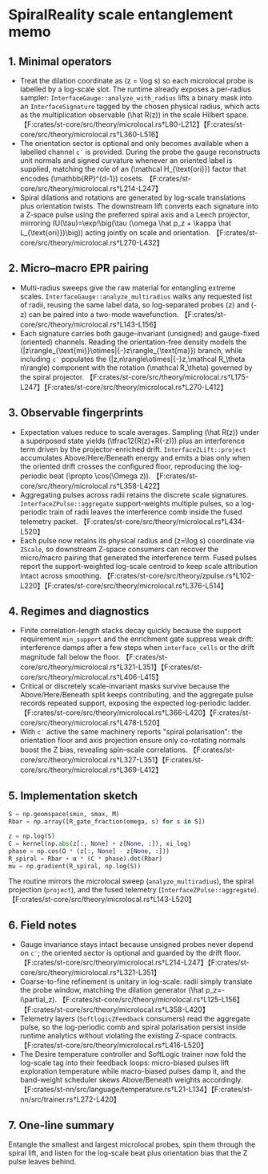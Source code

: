 # SpiralReality scale entanglement memo

## 1. Minimal operators
- Treat the dilation coordinate as \(z = \log s\) so each microlocal probe is labelled by a log-scale slot. The runtime already exposes a per-radius sampler: `InterfaceGauge::analyze_with_radius` lifts a binary mask into an `InterfaceSignature` tagged by the chosen physical radius, which acts as the multiplication observable \(\hat R(z)\) in the scale Hilbert space. 【F:crates/st-core/src/theory/microlocal.rs†L80-L212】【F:crates/st-core/src/theory/microlocal.rs†L360-L516】
- The orientation sector is optional and only becomes available when a labelled channel `c′` is provided. During the probe the gauge reconstructs unit normals and signed curvature whenever an oriented label is supplied, matching the role of an \(\mathcal H_{\text{ori}}\) factor that encodes \(\mathbb{RP}^{d-1}\) cosets. 【F:crates/st-core/src/theory/microlocal.rs†L214-L247】
- Spiral dilations and rotations are generated by log-scale translations plus orientation twists. The downstream lift converts each signature into a Z-space pulse using the preferred spiral axis and a Leech projector, mirroring \(U(\tau)=\exp\!\big(\tau (\omega \hat p_z + \kappa \hat L_{\text{ori}})\big)\) acting jointly on scale and orientation. 【F:crates/st-core/src/theory/microlocal.rs†L270-L432】

## 2. Micro–macro EPR pairing
- Multi-radius sweeps give the raw material for entangling extreme scales. `InterfaceGauge::analyze_multiradius` walks any requested list of radii, reusing the same label data, so log-separated probes \(z\) and \(-z\) can be paired into a two-mode wavefunction. 【F:crates/st-core/src/theory/microlocal.rs†L143-L156】
- Each signature carries both gauge-invariant (unsigned) and gauge-fixed (oriented) channels. Reading the orientation-free density models the \(|z\rangle_{\text{mi}}\otimes|{-}z\rangle_{\text{ma}}\) branch, while including `c′` populates the \(|z,n\rangle\otimes|{-}z,\mathcal R_\theta n\rangle\) component with the rotation \(\mathcal R_\theta\) governed by the spiral projector. 【F:crates/st-core/src/theory/microlocal.rs†L175-L247】【F:crates/st-core/src/theory/microlocal.rs†L270-L412】

## 3. Observable fingerprints
- Expectation values reduce to scale averages. Sampling \(\hat R(z)\) under a superposed state yields \(\tfrac12(R(z)+R(-z))\) plus an interference term driven by the projector-enriched drift. `InterfaceZLift::project` accumulates Above/Here/Beneath energy and emits a bias only when the oriented drift crosses the configured floor, reproducing the log-periodic beat \(\propto \cos(\Omega z)\). 【F:crates/st-core/src/theory/microlocal.rs†L358-L422】
- Aggregating pulses across radii retains the discrete scale signatures. `InterfaceZPulse::aggregate` support-weights multiple pulses, so a log-periodic train of radii leaves the interference comb inside the fused telemetry packet. 【F:crates/st-core/src/theory/microlocal.rs†L434-L520】
- Each pulse now retains its physical radius and \(z=\log s\) coordinate via `ZScale`, so downstream Z-space consumers can recover the micro/macro pairing that generated the interference term. Fused pulses report the support-weighted log-scale centroid to keep scale attribution intact across smoothing. 【F:crates/st-core/src/theory/zpulse.rs†L102-L220】【F:crates/st-core/src/theory/microlocal.rs†L376-L514】

## 4. Regimes and diagnostics
- Finite correlation-length stacks decay quickly because the support requirement `min_support` and the enrichment gate suppress weak drift: interference damps after a few steps when `interface_cells` or the drift magnitude fall below the floor. 【F:crates/st-core/src/theory/microlocal.rs†L321-L351】【F:crates/st-core/src/theory/microlocal.rs†L406-L415】
- Critical or discretely scale-invariant masks survive because the Above/Here/Beneath split keeps contributing, and the aggregate pulse records repeated support, exposing the expected log-periodic ladder. 【F:crates/st-core/src/theory/microlocal.rs†L366-L420】【F:crates/st-core/src/theory/microlocal.rs†L478-L520】
- With `c′` active the same machinery reports "spiral polarisation": the orientation floor and axis projection ensure only co-rotating normals boost the Z bias, revealing spin–scale correlations. 【F:crates/st-core/src/theory/microlocal.rs†L327-L351】【F:crates/st-core/src/theory/microlocal.rs†L369-L412】

## 5. Implementation sketch
```python
S = np.geomspace(smin, smax, M)
Rbar = np.array([R_gate_fraction(omega, s) for s in S])

z = np.log(S)
C = kernel(np.abs(z[:, None] + z[None, :]), xi_log)
phase = np.cos(Ω * (z[:, None] - z[None, :]))
R_spiral = Rbar + α * (C * phase).dot(Rbar)
mu = np.gradient(R_spiral, np.log(S))
```
The routine mirrors the microlocal sweep (`analyze_multiradius`), the spiral projection (`project`), and the fused telemetry (`InterfaceZPulse::aggregate`). 【F:crates/st-core/src/theory/microlocal.rs†L143-L520】

## 6. Field notes
- Gauge invariance stays intact because unsigned probes never depend on `c′`; the oriented sector is optional and guarded by the drift floor. 【F:crates/st-core/src/theory/microlocal.rs†L214-L247】【F:crates/st-core/src/theory/microlocal.rs†L321-L351】
- Coarse-to-fine refinement is unitary in log-scale: radii simply translate the probe window, matching the dilation generator \(\hat p_z=-i\partial_z\). 【F:crates/st-core/src/theory/microlocal.rs†L125-L156】【F:crates/st-core/src/theory/microlocal.rs†L358-L420】
- Telemetry layers (`SoftlogicZFeedback` consumers) read the aggregate pulse, so the log-periodic comb and spiral polarisation persist inside runtime analytics without violating the existing Z-space contracts. 【F:crates/st-core/src/theory/microlocal.rs†L416-L520】
- The Desire temperature controller and SoftLogic trainer now fold the log-scale tag into their feedback loops: micro-biased pulses lift exploration temperature while macro-biased pulses damp it, and the band-weight scheduler skews Above/Beneath weights accordingly. 【F:crates/st-nn/src/language/temperature.rs†L21-L134】【F:crates/st-nn/src/trainer.rs†L272-L420】

## 7. One-line summary
Entangle the smallest and largest microlocal probes, spin them through the spiral lift, and listen for the log-scale beat plus orientation bias that the Z pulse leaves behind.
